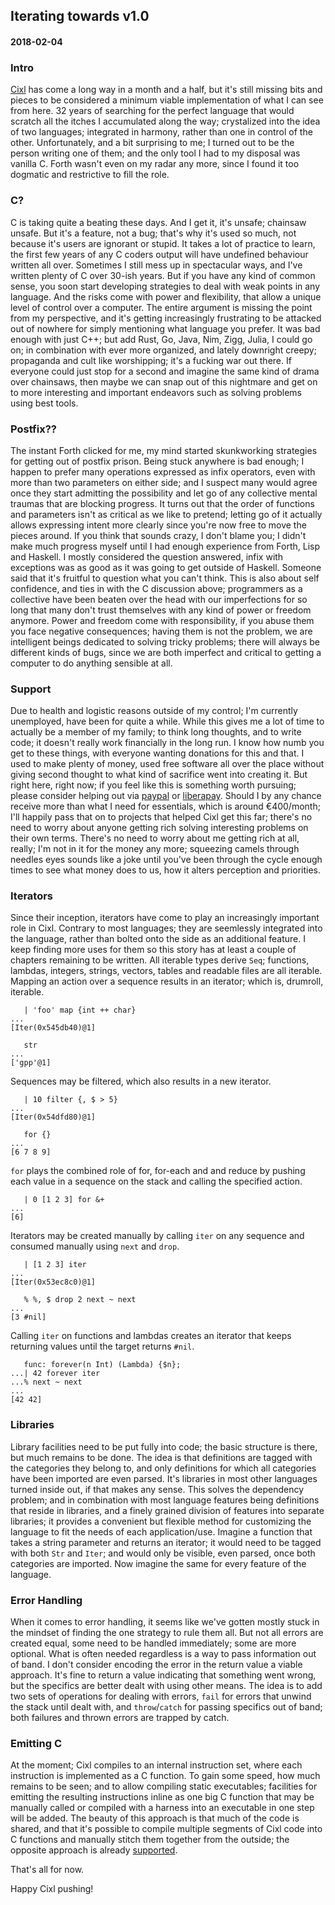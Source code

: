 ## Iterating towards v1.0
#### 2018-02-04

### Intro
[Cixl](https://github.com/basic-gongfu/cixl) has come a long way in a month and a half, but it's still missing bits and pieces to be considered a minimum viable implementation of what I can see from here. 32 years of searching for the perfect language that would scratch all the itches I accumulated along the way; crystalized into the idea of two languages; integrated in harmony, rather than one in control of the other. Unfortunately, and a bit surprising to me; I turned out to be the person writing one of them; and the only tool I had to my disposal was vanilla C. Forth wasn't even on my radar any more, since I found it too dogmatic and restrictive to fill the role.

### C?
C is taking quite a beating these days. And I get it, it's unsafe; chainsaw unsafe. But it's a feature, not a bug; that's why it's used so much, not because it's users are ignorant or stupid. It takes a lot of practice to learn, the first few years of any C coders output will have undefined behaviour written all over. Sometimes I still mess up in spectacular ways, and I've written plenty of C over 30-ish years. But if you have any kind of common sense, you soon start developing strategies to deal with weak points in any language. And the risks come with power and flexibility, that allow a unique level of control over a computer. The entire argument is missing the point from my perspective, and it's getting increasingly frustrating to be attacked out of nowhere for simply mentioning what language you prefer. It was bad enough with just C++; but add Rust, Go, Java, Nim, Zigg, Julia, I could go on; in combination with ever more organized, and lately downright creepy; propaganda and cult like worshipping; it's a fucking war out there. If everyone could just stop for a second and imagine the same kind of drama over chainsaws, then maybe we can snap out of this nightmare and get on to more interesting and important endeavors such as solving problems using best tools.

### Postfix??
The instant Forth clicked for me, my mind started skunkworking strategies for getting out of postfix prison. Being stuck anywhere is bad enough; I happen to prefer many operations expressed as infix operators, even with more than two parameters on either side; and I suspect many would agree once they start admitting the possibility and let go of any collective mental traumas that are blocking progress. It turns out that the order of functions and parameters isn't as critical as we like to pretend; letting go of it actually allows expressing intent more clearly since you're now free to move the pieces around. If you think that sounds crazy, I don't blame you; I didn't make much progress myself until I had enough experience from Forth, Lisp and Haskell. I mostly considered the question answered, infix with exceptions was as good as it was going to get outside of Haskell. Someone said that it's fruitful to question what you can't think. This is also about self confidence, and ties in with the C discussion above; programmers as a collective have been beaten over the head with our imperfections for so long that many don't trust themselves with any kind of power or freedom anymore. Power and freedom come with responsibility, if you abuse them you face negative consequences; having them is not the problem, we are intelligent beings dedicated to solving tricky problems; there will always be different kinds of bugs, since we are both imperfect and critical to getting a computer to do anything sensible at all.

### Support
Due to health and logistic reasons outside of my control; I'm currently unemployed, have been for quite a while. While this gives me a lot of time to actually be a member of my family; to think long thoughts, and to write code; it doesn't really work financially in the long run. I know how numb you get to these things, with everyone wanting donations for this and that. I used to make plenty of money, used free software all over the place without giving second thought to what kind of sacrifice went into creating it. But right here, right now; if you feel like this is something worth pursuing; please consider helping out via [paypal](https://paypal.me/basicgongfu) or [liberapay](https://liberapay.com/basic-gongfu/donate). Should I by any chance receive more than what I need for essentials, which is around €400/month; I'll happily pass that on to projects that helped Cixl get this far; there's no need to worry about anyone getting rich solving interesting problems on their own terms. There's no need to worry about me getting rich at all, really; I'm not in it for the money any more; squeezing camels through needles eyes sounds like a joke until you've been through the cycle enough times to see what money does to us, how it alters perception and priorities.

### Iterators
Since their inception, iterators have come to play an increasingly important role in Cixl. Contrary to most languages; they are seemlessly integrated into the language, rather than bolted onto the side as an additional feature. I keep finding more uses for them so this story has at least a couple of chapters remaining to be written. All iterable types derive ```Seq```; functions, lambdas, integers, strings, vectors, tables and readable files are all iterable. Mapping an action over a sequence results in an iterator; which is, drumroll, iterable.

```
   | 'foo' map {int ++ char}
...
[Iter(0x545db40)@1]

   str
...
['gpp'@1]
```
Sequences may be filtered, which also results in a new iterator.

```
   | 10 filter {, $ > 5}
...
[Iter(0x54dfd80)@1]

   for {}
...
[6 7 8 9]
```

```for``` plays the combined role of for, for-each and and reduce by pushing each value in a sequence on the stack and calling the specified action.

```
   | 0 [1 2 3] for &+
...
[6]

```

Iterators may be created manually by calling ```iter``` on any sequence and consumed manually using ```next``` and ```drop```.

```
   | [1 2 3] iter
...
[Iter(0x53ec8c0)@1]

   % %, $ drop 2 next ~ next
...
[3 #nil]
```

Calling ```iter``` on functions and lambdas creates an iterator that keeps returning values until the target returns ```#nil```.

```
   func: forever(n Int) (Lambda) {$n};
...| 42 forever iter
...% next ~ next
...
[42 42]
```

### Libraries
Library facilities need to be put fully into code; the basic structure is there, but much remains to be done. The idea is that definitions are tagged with the categories they belong to, and only definitions for which all categories have been imported are even parsed. It's libraries in most other languages turned inside out, if that makes any sense. This solves the dependency problem; and in combination with most language features being definitions that reside in libraries, and a finely grained division of features into separate libraries; it provides a convenient but flexible method for customizing the language to fit the needs of each application/use. Imagine a function that takes a string parameter and returns an iterator; it would need to be tagged with both ```Str``` and ```Iter```; and would only be visible, even parsed, once both categories are imported. Now imagine the same for every feature of the language.

### Error Handling
When it comes to error handling, it seems like we've gotten mostly stuck in the mindset of finding the one strategy to rule them all. But not all errors are created equal, some need to be handled immediately; some are more optional. What is often needed regardless is a way to pass information out of band. I don't consider encoding the error in the return value a viable approach. It's fine to return a value indicating that something went wrong, but the specifics are better dealt with using other means. The idea is to add two sets of operations for dealing with errors, ```fail``` for errors that unwind the stack until dealt with, and ```throw```/```catch``` for passing specifics out of band; both failures and thrown errors are trapped by catch.

### Emitting C
At the moment; Cixl compiles to an internal instruction set, where each instruction is implemented as a C function. To gain some speed, how much remains to be seen; and to allow compiling static executables; facilities for emitting the resulting instructions inline as one big C function that may be manually called or compiled with a harness into an executable in one step will be added. The beauty of this approach is that much of the code is shared, and that it's possible to compile multiple segments of Cixl code into C functions and manually stitch them together from the outside; the opposite approach is already [supported](https://github.com/basic-gongfu/cixl#embedding--extending).

That's all for now.

Happy Cixl pushing!